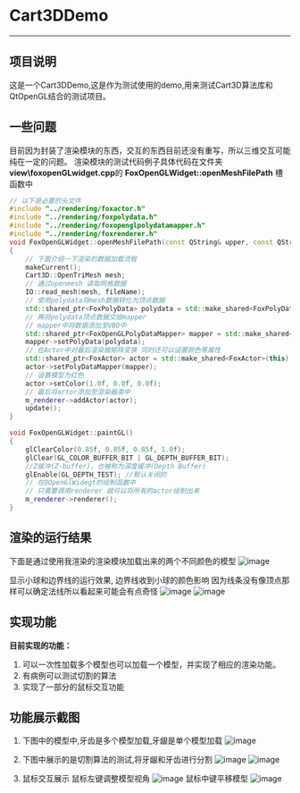 # Cart3DDemo
---
## 项目说明
这是一个Cart3DDemo,这是作为测试使用的demo,用来测试Cart3D算法库和QtOpenGL结合的测试项目。

## 一些问题
目前因为封装了渲染模块的东西，交互的东西目前还没有重写，所以三维交互可能纯在一定的问题。
渲染模块的测试代码例子具体代码在文件夹**view\\foxopenGLwidget.cpp**的
**FoxOpenGLWidget::openMeshFilePath** 槽函数中
```c++
// 以下是必要的头文件
#include "../rendering/foxactor.h"
#include "../rendering/foxpolydata.h"
#include "../rendering/foxopenglpolydatamapper.h"
#include "../rendering/foxrenderer.h"
void FoxOpenGLWidget::openMeshFilePath(const QString& upper, const QString& lower)
{
    // 下面介绍一下渲染的数据加载流程
    makeCurrent();
    Cart3D::OpenTriMesh mesh;
    // 通过openmesh 读取网格数据
    IO::read_mesh(mesh, fileName);
    // 使用polydata将mesh数据转化为顶点数据
    std::shared_ptr<FoxPolyData> polydata = std::make_shared<FoxPolyData>(mesh);
    // 再将polydata顶点数据交给mapper
    // mapper中将数据添加至VBO中
    std::shared_ptr<FoxOpenGLPolyDataMapper> mapper = std::make_shared<FoxOpenGLPolyDataMapper>();
    mapper->setPolyData(polydata);
    // 在Actor中对最后渲染做矩阵变换 同时还可以设置颜色等属性
    std::shared_ptr<FoxActor> actor = std::make_shared<FoxActor>(this);
    actor->setPolyDataMapper(mapper);
    // 设置模型为红色
    actor->setColor(1.0f, 0.0f, 0.0f);
    // 最后将actor添加至渲染器类中
    m_renderer->addActor(actor);
    update();
}

void FoxOpenGLWidget::paintGL()
{
    glClearColor(0.85f, 0.85f, 0.85f, 1.0f);
    glClear(GL_COLOR_BUFFER_BIT | GL_DEPTH_BUFFER_BIT);
    //Z缓冲(Z-buffer)，也被称为深度缓冲(Depth Buffer)
    glEnable(GL_DEPTH_TEST); //默认关闭的
    // 在QOpenGlWidegt的绘制函数中
    // 只需要调用renderer 就可以将所有的actor绘制出来
    m_renderer->renderer();
}


 ```

## 渲染的运行结果
下面是通过使用我渲染的渲染模块加载出来的两个不同颜色的模型
![image](./doc/Snipaste_2024-01-18_18-19-05.png)

显示小球和边界线的运行效果, 边界线收到小球的颜色影响
因为线条没有像顶点那样可以确定法线所以看起来可能会有点奇怪
![image](./doc/Snipaste_2024-01-24_16-38-30.png)
![image](./doc/Snipaste_2024-01-24_16-39-46.png)

## 实现功能
**目前实现的功能：**
1. 可以一次性加载多个模型也可以加载一个模型，并实现了相应的渲染功能。
2. 有病例可以测试切割的算法
3. 实现了一部分的鼠标交互功能



## 功能展示截图
1. 下图中的模型中,牙齿是多个模型加载,牙龈是单个模型加载
![image](./doc/image_20240111946.png)

2. 下图中展示的是切割算法的测试,将牙龈和牙齿进行分割
![image](./doc/Snipaste_2024-01-11_09-50-19.png)
![image](./doc/Snipaste_2024-01-11_09-50-40.png)

3. 鼠标交互展示
鼠标左键调整模型视角
![image](./doc/Snipaste_2024-01-11_09-52-35.png)
鼠标中键平移模型
![image](./doc/Snipaste_2024-01-11_09-53-52.png)




